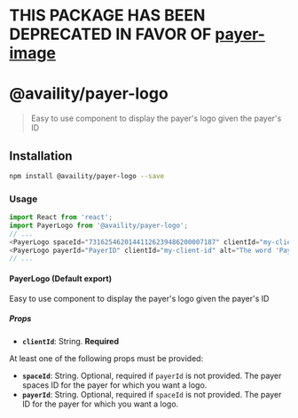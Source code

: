 # THIS PACKAGE HAS BEEN DEPRECATED IN FAVOR OF [payer-image](../payer-image)

# @availity/payer-logo

> Easy to use component to display the payer&#x27;s logo given the payer&#x27;s ID

## Installation

```bash
npm install @availity/payer-logo --save
```

### Usage

```javascript
import React from 'react';
import PayerLogo from '@availity/payer-logo';
// ... 
<PayerLogo spaceId="73162546201441126239486200007187" clientId="my-client-id" alt="The word 'Payer' in green" />
<PayerLogo payerId="PayerID" clientId="my-client-id" alt="The word 'Payer' in green" />
// ...
```

#### PayerLogo (Default export)
Easy to use component to display the payer&#x27;s logo given the payer&#x27;s ID

##### Props

- **`clientId`**: String. **Required**

At least one of the following props must be provided:

- **`spaceId`**: String. Optional, required if `payerId` is not provided. The payer spaces ID for the payer for which you want a logo.
- **`payerId`**: String. Optional, required if `spaceId` is not provided. The payer ID for the payer for which you want a logo.
